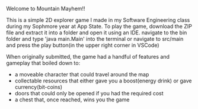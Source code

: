 Welcome to Mountain Mayhem!!

This is a simple 2D explorer game I made in my Software Engineering class during my Sophmore year at App State. 
To play the game, download the ZIP file and extract it into a folder and open it using an IDE. navigate to the bin folder and type 'java main.Main' into the terminal
or navigate to src/main and press the play button(in the upper right corner in VSCode)

When originally submitted, the game had a handful of features and gameplay that boiled down to:
- a moveable character that could travel around the map
- collectable resources that either gave you a boost(energy drink) or gave currency(bit-coins)
- doors that could only be opened if you had the required cost
- a chest that, once reached, wins you the game

<!-- Since then, I adjusted the scope of the project and made a lot of changes. I'm sure you can see the inspiration...
Current features include: -->

